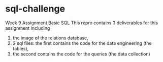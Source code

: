 # sql-challenge
Week 9 Assignment Basic SQL
This repro contains 3 deliverables for this assignment
Including
1) the image of the relations database,
2) 2 sql files: the first contains the code for the data engineering (the tables),
3)  the second contains the code for the queries (the data collection)
